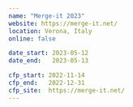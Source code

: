 ```yaml
---
name: "Merge-it 2023"
website: https://merge-it.net/
location: Verona, Italy
online: false

date_start: 2023-05-12
date_end:   2023-05-13

cfp_start: 2022-11-14
cfp_end:   2022-12-31
cfp_site:  https://merge-it.net/
---
```

